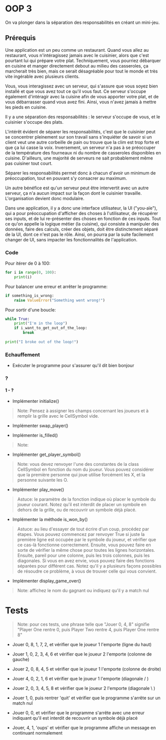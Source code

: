 # OOP 3

On va plonger dans la séparation des responsabilités en créant un mini-jeu.

## Prérequis

Une application est un peu comme un restaurant. Quand vous allez au restaurant, vous n'intéragissez jamais avec le cuisinier, alors que c'est pourtant lui qui prépare votre plat. Techniquement, vous pourriez débarquer en cuisine et manger directement debout au milieu des casseroles, ça marcherait très bien, mais ce serait désagréable pour tout le monde et très vite ingérable avec plusieurs clients.

Vous, vous interagissez avec un serveur, qui s'assure que vous soyez bien installé et que vous avez tout ce qu'il vous faut. Ce serveur s'occupe également d'intéragir avec la cuisine afin de vous apporter votre plat, et de vous débarrasser quand vous avez fini. Ainsi, vous n'avez jamais à mettre les pieds en cuisine.

Il y a une séparation des responsabilités : le serveur s'occupe de vous, et le cuisinier s'occupe des plats.

L'intérêt évident de séparer les responsabilités, c'est que le cuisinier peut se concentrer pleinement sur son travail sans s'inquiéter de savoir si un client veut une autre corbeille de pain ou trouve que la clim est trop forte et que ça lui casse la voix. Inversement, un serveur n'a pas à se préoccuper de la température des fourneaux ni du nombre de casseroles disponibles en cuisine. D'ailleurs, une majorité de serveurs ne sait probablement même pas cuisiner tout court.

Séparer les responsabilités permet donc à chacun d'avoir un minimum de préoccupation, tout en pouvant s'y consacrer au maximum.

Un autre bénéfice est qu'un serveur peut être intervertit avec un autre serveur, ça n'a aucun impact sur la façon dont le cuisinier travaille. L'organisation devient donc modulaire.

Dans une application, il y a donc une interface utilisateur, la UI ("you-aïe"), qui a pour préoccupation d'afficher des choses à l'utilisateur, de récupérer ses inputs, et de lui re-présenter des choses en fonction de ces inputs. 
Tout ce qu'on appelle la logique métier (la cuisine), qui consiste à manipuler des données, faire des calculs, créer des objets, doit être distinctement séparé de la UI, dont ce n'est pas le rôle. Ainsi, on pourra par la suite facilement changer de UI, sans impacter les fonctionnalités de l'application.

### Code

Pour itérer de 0 à 100:
```python
for i in range(0, 100):
	print(i)
```

Pour balancer une erreur et arrêter le programme:
```python
if something_is_wrong:
	raise ValueError("Something went wrong!")
```

Pour sortir d'une boucle:
```python
while True:
	print("I'm in the loop")
	if i_want_to_get_out_of_the_loop:
		break
		
print("I broke out of the loop!")
```

### Echauffement

- Exécuter le programme pour s'assurer qu'il dit bien bonjour



### ?


#### 1 - ?



- Implémenter initialize()
> Note: Pensez à assigner les champs concernant les joueurs et à remplir la grille avec le CellSymbol vide.

- Implémenter swap_player()

- Implémenter is_filled()
> Note: 

- Implémenter get_player_symbol()
> Note: vous devez renvoyer l'une des constantes de la class CellSymbol en fonction du nom du joueur. Vous pouvez considérer que la première personne qui joue utilise forcément les X, et la personne suivante les O.

- Implémenter play_move()
> Astuce: le paramètre de la fonction indique où placer le symbole du joueur courant. Notez qu'il est interdit de placer un symbole en dehors de la grille, ou de recouvrir un symbole déjà placé.

- Implémenter la méthode is_won_by()
> Astuce: au lieu d'essayer de tout écrire d'un coup, procédez par étapes.
Vous pouvez commencez par renvoyer True si juste la première ligne est occupée par le symbole du joueur,  et vérifier que ce cas-là fonctionne correctement. 
Ensuite, vous pouvez faire en sorte de vérifier la même chose pour toutes les lignes horizontales. 
Ensuite, pareil pour une colonne, puis les trois colonnes, puis les diagonales.
Si vous en avez envie, vous pouvez faire des fonctions séparées pour différent cas.
Notez qu'il y a plusieurs façons possibles de résoudre ce problème, à vous de trouver celle qui vous convient.

- Implémenter display_game_over()
> Note: affichez le nom du gagnant ou indiquez qu'il y a match nul



# Tests
> Note: pour ces tests, une phrase telle que "Jouer 0, 4, 8" signifie "Player One rentre 0, puis Player Two rentre 4, puis Player One rentre 8"

- Jouer 0, 8, 1, 7, 2, et vérifier que le joueur 1 l'emporte (ligne du haut)
- Jouer 1, 0, 2, 3, 4, 6 et vérifier que le joueur 2 l'emporte (colonne de gauche)
- Jouer 2, 0, 8, 4, 5 et vérifier que le joueur 1 l'emporte (colonne de droite)
- Jouer 4, 0, 2, 1, 6 et vérifier que le joueur 1 l'emporte (diagonale / )
- Jouer 2, 0, 3, 4, 5, 8 et vérifier que le joueur 2 l'emporte (diagonale \ )

- Jouer 1, 0, puis rentrer 'quit' et vérifier que le programme s'arrête sur un match nul

- Jouer 0, 0, et vérifier que le programme s'arrête avec une erreur indiquant qu'il est interdit de recouvrir un symbole déjà placé

- Jouer, 4, 1, 'oups' et vérifier que le programme affiche un message en continuant normalement





